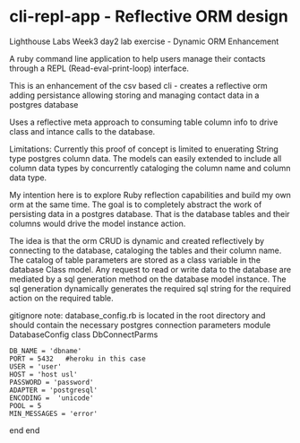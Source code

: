cli-repl-app  - Reflective ORM design
============
Lighthouse Labs Week3 day2 lab exercise  - Dynamic ORM Enhancement

A ruby command line application to help users manage their contacts through a REPL (Read-eval-print-loop) interface.

This is an enhancement of the csv based cli - creates a reflective orm adding persistance allowing storing and managing contact data in a postgres database

Uses a  reflective meta approach to consuming table column info to drive class and intance calls to the database. 

Limitations: 
Currently this proof of concept is limited to enuerating String type postgres column data.  The models can easily extended to include all column data types by concurrently cataloging the column name and column data type. 

My intention here is to explore Ruby reflection capabilities and build my own orm at the same time. The goal is to completely abstract the work of persisting data in a postgres database. That is the database tables and their columns would drive the model instance action.

The idea is that the orm CRUD is dynamic and created reflectively by connecting to the database, cataloging the tables and their column name. The catalog of table parameters are stored as a class variable in the database Class model. Any request to read or write data to the database are mediated by a sql generation method on the database model instance. The sql generation dynamically generates the required sql string for the required action on the required table.   

gitignore note:
database_config.rb is located in the root directory and should contain the necessary postgres connection parameters
module DatabaseConfig
  class DbConnectParms

    DB_NAME = 'dbname'
    PORT = 5432   #heroku in this case
    USER = 'user'
    HOST = 'host usl'
    PASSWORD = 'password'
    ADAPTER = 'postgresql'
    ENCODING =  'unicode'
    POOL = 5
    MIN_MESSAGES = 'error'

  end
end 
